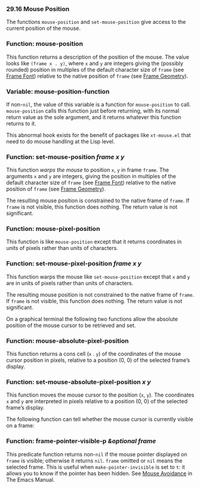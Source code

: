 

### 29.16 Mouse Position

The functions `mouse-position` and `set-mouse-position` give access to the current position of the mouse.

### Function: **mouse-position**

This function returns a description of the position of the mouse. The value looks like `(frame x . y)`, where `x` and `y` are integers giving the (possibly rounded) position in multiples of the default character size of `frame` (see [Frame Font](Frame-Font.html)) relative to the native position of `frame` (see [Frame Geometry](Frame-Geometry.html)).

### Variable: **mouse-position-function**

If non-`nil`, the value of this variable is a function for `mouse-position` to call. `mouse-position` calls this function just before returning, with its normal return value as the sole argument, and it returns whatever this function returns to it.

This abnormal hook exists for the benefit of packages like `xt-mouse.el` that need to do mouse handling at the Lisp level.

### Function: **set-mouse-position** *frame x y*

This function *warps the mouse* to position `x`, `y` in frame `frame`. The arguments `x` and `y` are integers, giving the position in multiples of the default character size of `frame` (see [Frame Font](Frame-Font.html)) relative to the native position of `frame` (see [Frame Geometry](Frame-Geometry.html)).

The resulting mouse position is constrained to the native frame of `frame`. If `frame` is not visible, this function does nothing. The return value is not significant.

### Function: **mouse-pixel-position**

This function is like `mouse-position` except that it returns coordinates in units of pixels rather than units of characters.

### Function: **set-mouse-pixel-position** *frame x y*

This function warps the mouse like `set-mouse-position` except that `x` and `y` are in units of pixels rather than units of characters.

The resulting mouse position is not constrained to the native frame of `frame`. If `frame` is not visible, this function does nothing. The return value is not significant.

On a graphical terminal the following two functions allow the absolute position of the mouse cursor to be retrieved and set.

### Function: **mouse-absolute-pixel-position**

This function returns a cons cell (`x` . `y`) of the coordinates of the mouse cursor position in pixels, relative to a position (0, 0) of the selected frame’s display.

### Function: **set-mouse-absolute-pixel-position** *x y*

This function moves the mouse cursor to the position (`x`, `y`). The coordinates `x` and `y` are interpreted in pixels relative to a position (0, 0) of the selected frame’s display.

The following function can tell whether the mouse cursor is currently visible on a frame:

### Function: **frame-pointer-visible-p** *\&optional frame*

This predicate function returns non-`nil` if the mouse pointer displayed on `frame` is visible; otherwise it returns `nil`. `frame` omitted or `nil` means the selected frame. This is useful when `make-pointer-invisible` is set to `t`: it allows you to know if the pointer has been hidden. See [Mouse Avoidance](https://www.gnu.org/software/emacs/manual/html_node/emacs/Mouse-Avoidance.html#Mouse-Avoidance) in The Emacs Manual.

